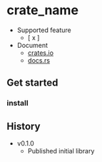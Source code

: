 # crate_name

- Supported feature
  - [ x ]
- Document
  - [crates.io](https://crates.io/crate_name)
  - [docs.rs](https://docs.rs/crate_name)

## Get started
### install

## History

- v0.1.0
  - Published initial library
